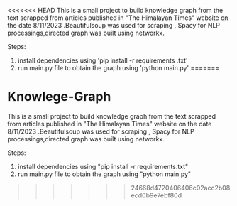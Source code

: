 <<<<<<< HEAD
This is a small project to build knowledge graph from the text scrapped from articles published in "The Himalayan Times" website on the date 8/11/2023 .Beautifulsoup was used for scraping , Spacy for NLP processings,directed graph was built using networkx.

Steps:
1. install dependencies using 'pip install -r requirements .txt' 
2. run main.py file to obtain the graph using 'python main.py'
=======
# Knowlege-Graph
This is a small project to build knowledge graph from the text scrapped from articles published in "The Himalayan Times" website on the date 8/11/2023 .Beautifulsoup was used for scraping , Spacy for NLP processings,directed graph was built using networkx.

Steps:
1. install dependencies using "pip install -r requirements.txt"
2. run main.py file to obtain the graph using "python main.py"
>>>>>>> 24668d4720406406c02acc2b08ecd0b9e7ebf80d
